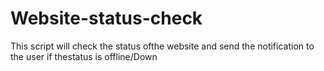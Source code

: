 # Website-status-check
This script will check the status ofthe website and send the notification to the user if thestatus is offline/Down
